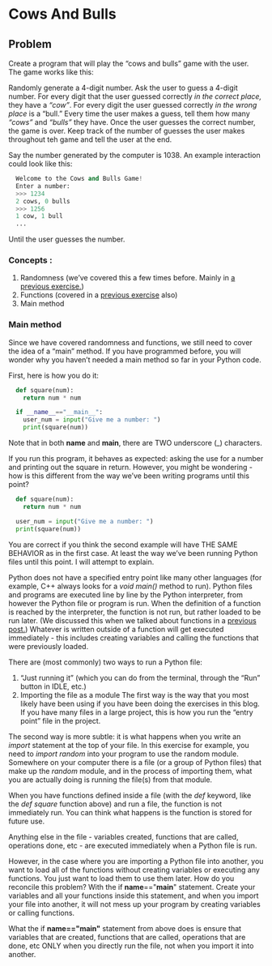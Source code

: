 # Cows And Bulls   
## Problem

Create a program that will play the “cows and bulls” game with the user. The game works like this:

Randomly generate a 4-digit number. Ask the user to guess a 4-digit number. For every digit that the user guessed correctly _in the correct place,_ they have a _“cow”_. For every digit the user guessed correctly _in the wrong place_ is a “bull.” Every time the user makes a guess, tell them how many _“cows”_ and _“bulls”_ they have. Once the user guesses the correct number, the game is over. Keep track of the number of guesses the user makes throughout teh game and tell the user at the end.

Say the number generated by the computer is 1038. An example interaction could look like this:
``` python
  Welcome to the Cows and Bulls Game! 
  Enter a number: 
  >>> 1234
  2 cows, 0 bulls
  >>> 1256
  1 cow, 1 bull
  ...
  ```
Until the user guesses the number.

### Concepts :

1. Randomness (we’ve covered this a few times before. Mainly in [a previous exercise.](guessinggameone.md))
2. Functions (covered in a [previous exercise](checkprimality.md) also)
3. Main method

### Main method

Since we have covered randomness and functions, we still need to cover the idea of a “main” method. If you have programmed before, you will wonder why you haven’t needed a main method so far in your Python code.

First, here is how you do it:
``` python
  def square(num):
    return num * num

  if __name__=="__main__":
    user_num = input("Give me a number: ")
    print(square(num))
  ```  
Note that in both **__name__** and **__main__**, there are TWO underscore (_) characters.

If you run this program, it behaves as expected: asking the use for a number and printing out the square in return. However, you might be wondering - how is this different from the way we’ve been writing programs until this point?
``` python
  def square(num):
    return num * num

  user_num = input("Give me a number: ")
  print(square(num))
  ```
You are correct if you think the second example will have THE SAME BEHAVIOR as in the first case. At least the way we’ve been running Python files until this point. I will attempt to explain.

Python does not have a specified entry point like many other languages (for example, C++ always looks for a _void main()_ method to run). Python files and programs are executed line by line by the Python interpreter, from however the Python file or program is run. When the definition of a function is reached by the interpreter, the function is not run, but rather loaded to be run later. (We discussed this when we talked about functions in a [previous post.](checkprimality.md)) Whatever is written outside of a function will get executed immediately - this includes creating variables and calling the functions that were previously loaded.

There are (most commonly) two ways to run a Python file:

1. “Just running it” (which you can do from the terminal, through the “Run” button in IDLE, etc.)
2. Importing the file as a module
The first way is the way that you most likely have been using if you have been doing the exercises in this blog. If you have many files in a large project, this is how you run the “entry point” file in the project.

The second way is more subtle: it is what happens when you write an _import_ statement at the top of your file. In this exercise for example, you need to _import random_ into your program to use the random module. Somewhere on your computer there is a file (or a group of Python files) that make up the _random_ module, and in the process of importing them, what you are actually doing is running the file(s) from that module.

When you have functions defined inside a file (with the _def_ keyword, like the _def square_ function above) and run a file, the function is not immediately run. You can think what happens is the function is stored for future use.

Anything else in the file - variables created, functions that are called, operations done, etc - are executed immediately when a Python file is run.

However, in the case where you are importing a Python file into another, you want to load all of the functions without creating variables or executing any functions. You just want to load them to use them later. How do you reconcile this problem? With the if __name__=="__main__" statement. Create your variables and all your functions inside this statement, and when you import your file into another, it will not mess up your program by creating variables or calling functions.

What the if **__name__=="__main__"** statement from above does is ensure that variables that are created, functions that are called, operations that are done, etc ONLY when you directly run the file, not when you import it into another.